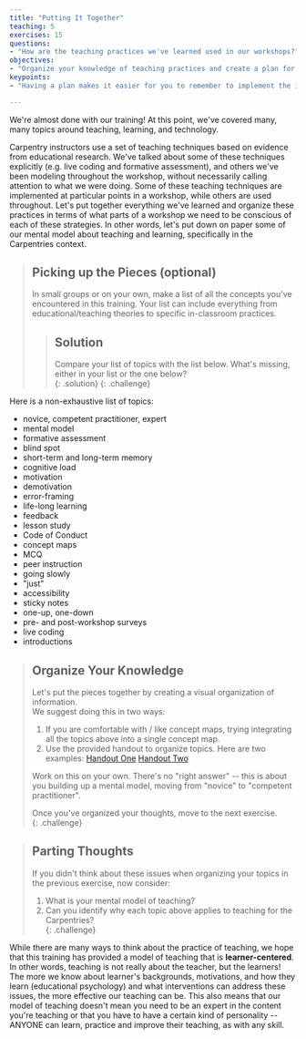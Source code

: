```yaml
---
title: "Putting It Together"
teaching: 5
exercises: 15
questions:
- "How are the teaching practices we've learned used in our workshops?"
objectives:
- "Organize your knowledge of teaching practices and create a plan for using these practices in a Carpentry workshop."
keypoints:
- "Having a plan makes it easier for you to remember to implement the important teaching practices you've learned."

---
```


We're almost done with our training!  At this point, we've covered many, many topics 
around teaching, learning, and technology.  

Carpentry instructors use a set of teaching techniques based on evidence from 
educational research. We've talked about some of these techniques explicitly 
(e.g. live coding and formative assessment), and others we've been modeling throughout
the workshop, without necessarily calling attention to what we were doing. Some of 
these teaching techniques are implemented at particular points in a workshop, while
others are used throughout. Let's put together everything we've learned and organize 
these practices in terms of what parts of a workshop we need to be conscious of each
of these strategies. In other words, let's put down on paper some of our mental model
about teaching and learning, specifically in the Carpentries context.  

> ## Picking up the Pieces (optional)
> 
> In small groups or on your own, make a list of all the concepts you've 
> encountered in this training.  Your list can include everything from 
> educational/teaching theories to specific in-classroom practices.  
>
> > ## Solution 
> > 
> > Compare your list of topics with the list below.  What's missing, either in your 
> > list or the one below?  
> {: .solution}
{: .challenge}

Here is a non-exhaustive list of topics: 

* novice, competent practitioner, expert
* mental model
* formative assessment
* blind spot
* short-term and long-term memory
* cognitive load
* motivation
* demotivation
* error-framing
* life-long learning
* feedback
* lesson study
* Code of Conduct
* concept maps
* MCQ
* peer instruction
* going slowly
* "just"
* accessibility
* sticky notes
* one-up, one-down
* pre- and post-workshop surveys
* live coding
* introductions


> ## Organize Your Knowledge
> 
> Let's put the pieces together by creating a visual organization of information.  
> We suggest doing this in two ways: 
> 
> 1. If you are comfortable with / like concept maps, trying integrating all the 
> topics above into a single concept map.  
> 2. Use the provided handout to organize topics.  Here are two examples: 
> [Handout One](../handouts/Wrap-Up-doc.pdf)  [Handout Two](../handouts/Carpentries_teaching_practices.pdf)
> 
> Work on this on your own.  There's no "right answer" -- this is about you building 
> up a mental model, moving from "novice" to "competent practitioner".
> 
> Once you've organized your thoughts, move to the next exercise.  
{: .challenge}

> ## Parting Thoughts
> 
> If you didn't think about these issues when organizing your topics in the previous 
> exercise, now consider: 
> 1. What is your mental model of teaching?
> 2. Can you identify why each topic above applies to teaching for the Carpentries?  
{: .challenge}

While there are many ways to 
think about the practice of teaching, we hope that this training has provided a model of 
teaching that is **learner-centered**.  In other words, teaching is not really about the 
teacher, but the learners!  The more we know about learner's backgrounds, motivations, 
and how they learn (educational psychology) and what interventions can address these 
issues, the more effective our teaching can be.  This also means that our model of teaching 
doesn't mean you need to be an expert in the content you're teaching or that you have 
to have a certain kind of personality -- ANYONE can learn, practice and improve their 
teaching, as with any skill.  
